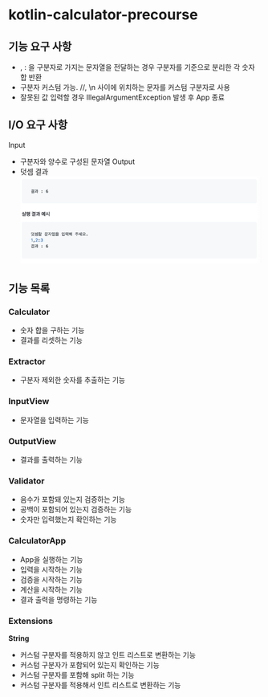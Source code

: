 # kotlin-calculator-precourse

## 기능 요구 사항
- , : 을 구분자로 가지는 문자열을 전달하는 경우 구분자를 기준으로 분리한 각 숫자합 반환
- 구분자 커스텀 가능. //, \n 사이에 위치하는 문자를 커스텀 구분자로 사용
- 잘못된 값 입력할 경우 IllegalArgumentException 발생 후 App 종료

## I/O 요구 사항
Input
- 구분자와 양수로 구성된 문자열
Output
- 덧셈 결과
![img.png](img.png)

## 기능 목록

### Calculator
- 숫자 합을 구하는 기능
- 결과를 리셋하는 기능 
### Extractor
- 구분자 제외한 숫자를 추출하는 기능
### InputView
- 문자열을 입력하는 기능
### OutputView
- 결과를 출력하는 기능
### Validator
- 음수가 포함돼 있는지 검증하는 기능
- 공백이 포함되어 있는지 검증하는 기능
- 숫자만 입력했는지 확인하는 기능
### CalculatorApp
- App을 실행하는 기능
- 입력을 시작하는 기능
- 검증을 시작하는 기능
- 계산을 시작하는 기능
- 결과 출력을 명령하는 기능
### Extensions
**String**
- 커스텀 구분자를 적용하지 않고 인트 리스트로 변환하는 기능
- 커스텀 구분자가 포함되어 있는지 확인하는 기능
- 커스텀 구분자를 포함해 split 하는 기능
- 커스텀 구분자를 적용해서 인트 리스트로 변환하는 기능

